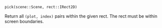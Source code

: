 ```
pick(scene::Scene, rect::IRect2D)
```

Return all `(plot, index)` pairs within the given rect. The rect must be within screen boundaries.
